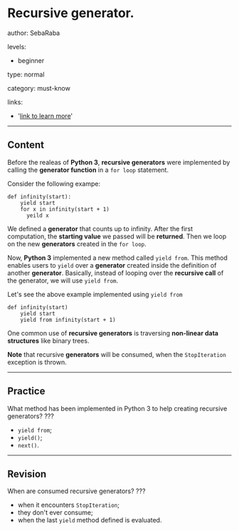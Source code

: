 # Recursive generator.
author: SebaRaba

levels:

  - beginner

type: normal

category: must-know

links:

  - '[link to learn more](https://enki.com)'

---
## Content

Before the realeas of **Python 3**, **recursive generators** were implemented by calling the **generator function** in a `for loop` statement.

Consider the following exampe:
```
def infinity(start):
    yield start
    for x in infinity(start + 1)
      yeild x
```

We defined a **generator** that counts up to infinity. After the first computation, the **starting value** we passed will be **returned**. Then we loop on the new **generators** created in the `for loop`.

Now, **Python 3** implemented a new method called `yield from`. This method enables users to `yield` over a **generator** created inside the definition of another **generator**. Basically, instead of looping over the **recursive call** of the generator, we will use `yield from`.

Let's see the above example implemented using `yield from`
```
def infinity(start)
    yield start
    yield from infinity(start + 1)
```

One common use of **recursive generators** is traversing **non-linear data structures** like binary trees.

**Note** that recursive **generators** will be consumed, when the `StopIteration` exception is thrown.

---
## Practice

What method has been implemented in Python 3 to help creating recursive generators?
???

* `yield from`;
* `yield()`;
* `next()`.

---
## Revision

When are consumed recursive generators?
???

* when it encounters `StopIteration`;
* they don't ever consume;
* when the last `yield` method defined is evaluated.
